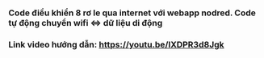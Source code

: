 ### Code điều khiển 8 rơ le qua internet với webapp nodred. Code tự động chuyển wifi <=> dữ liệu di động
### Link video hướng dẫn: https://youtu.be/lXDPR3d8Jgk